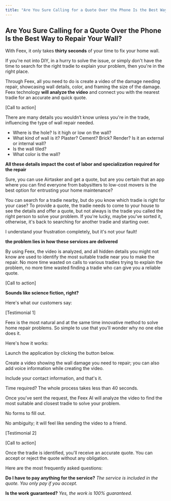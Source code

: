 ```yaml
---
title: "Are You Sure Calling for a Quote Over the Phone Is the Best Way to Repair Your Wall?"
--- 
```


## Are You Sure Calling for a Quote Over the Phone Is the Best Way to Repair Your Wall?

With Feex, it only takes **thirty seconds** of your time to fix your home wall.

If you're not into DIY, in a hurry to solve the issue, or simply don't have the time to search for the right tradie to
explain your problem, then you're in the right place.

Through Feex, all you need to do is create a video of the damage needing repair, showcasing wall details, color, and
framing the size of the damage. Feex technology **will analyze the video** and connect you with the nearest tradie for an
accurate and quick quote.

[Call to action]

There are many details you wouldn’t know unless you're in the trade, influencing the type of wall repair needed.

- Where is the hole? Is it high or low on the wall?
- What kind of wall is it? Plaster? Cement? Brick? Render? Is it an external or internal wall?
- Is the wall tiled?
- What color is the wall?

**All these details impact the cost of labor and specialization required for the repair**

Sure, you can use Airtasker and get a quote, but are you certain that an app where you can find everyone from
babysitters to low-cost movers is the best option for entrusting your home maintenance?

You can search for a tradie nearby, but do you know which tradie is right for your case? To provide a quote, the tradie
needs to come to your house to see the details and offer a quote, but not always is the tradie you called the right
person to solve your problem. If you're lucky, maybe you've sorted it, otherwise, it's back to searching for another
tradie and starting over.

I understand your frustration completely, but it's not your fault!

**the problem lies in how these services are delivered**

By using Feex, the video is analyzed, and all hidden details you might not know are used to identify the most suitable
tradie near you to make the repair. No more time wasted on calls to various tradies trying to explain the problem, no
more time wasted finding a tradie who can give you a reliable quote.

[Call to action]

**Sounds like science fiction, right?**

Here's what our customers say:

[Testimonial 1]

Feex is the most natural and at the same time innovative method to solve home repair problems. So simple to use that
you'll wonder why no one else does it.

Here's how it works:

Launch the application by clicking the button below.

Create a video showing the wall damage you need to repair; you can also add voice information while creating the video.

Include your contact information, and that's it.

Time required? The whole process takes less than 40 seconds.

Once you've sent the request, the Feex AI will analyze the video to find the most suitable and closest tradie to solve
your problem.

No forms to fill out.

No ambiguity; it will feel like sending the video to a friend.

[Testimonial 2]

[Call to action]

Once the tradie is identified, you'll receive an accurate quote. You can accept or reject the quote without any
obligation.

Here are the most frequently asked questions:

**Do I have to pay anything for the service?**
*The service is included in the quote. You only pay if you accept.*

**Is the work guaranteed?**
*Yes, the work is 100% guaranteed.*